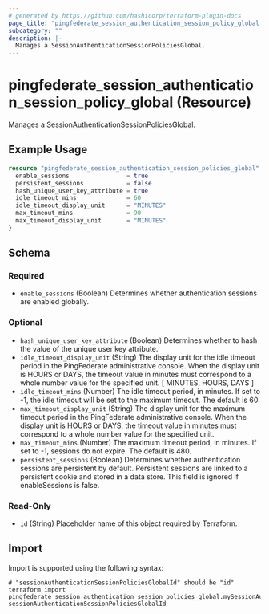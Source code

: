 ```yaml
---
# generated by https://github.com/hashicorp/terraform-plugin-docs
page_title: "pingfederate_session_authentication_session_policy_global Resource - terraform-provider-pingfederate"
subcategory: ""
description: |-
  Manages a SessionAuthenticationSessionPoliciesGlobal.
---
```


# pingfederate_session_authentication_session_policy_global (Resource)

Manages a SessionAuthenticationSessionPoliciesGlobal.

## Example Usage

```terraform
resource "pingfederate_session_authentication_session_policies_global" "sessionAuthenticationSessionPoliciesGlobalExample" {
  enable_sessions                = true
  persistent_sessions            = false
  hash_unique_user_key_attribute = true
  idle_timeout_mins              = 60
  idle_timeout_display_unit      = "MINUTES"
  max_timeout_mins               = 90
  max_timeout_display_unit       = "MINUTES"
}
```

<!-- schema generated by tfplugindocs -->
## Schema

### Required

- `enable_sessions` (Boolean) Determines whether authentication sessions are enabled globally.

### Optional

- `hash_unique_user_key_attribute` (Boolean) Determines whether to hash the value of the unique user key attribute.
- `idle_timeout_display_unit` (String) The display unit for the idle timeout period in the PingFederate administrative console. When the display unit is HOURS or DAYS, the timeout value in minutes must correspond to a whole number value for the specified unit. [ MINUTES, HOURS, DAYS ]
- `idle_timeout_mins` (Number) The idle timeout period, in minutes. If set to -1, the idle timeout will be set to the maximum timeout. The default is 60.
- `max_timeout_display_unit` (String) The display unit for the maximum timeout period in the PingFederate administrative console. When the display unit is HOURS or DAYS, the timeout value in minutes must correspond to a whole number value for the specified unit.
- `max_timeout_mins` (Number) The maximum timeout period, in minutes. If set to -1, sessions do not expire. The default is 480.
- `persistent_sessions` (Boolean) Determines whether authentication sessions are persistent by default. Persistent sessions are linked to a persistent cookie and stored in a data store. This field is ignored if enableSessions is false.

### Read-Only

- `id` (String) Placeholder name of this object required by Terraform.

## Import

Import is supported using the following syntax:

```shell
# "sessionAuthenticationSessionPoliciesGlobalId" should be "id"
terraform import pingfederate_session_authentication_session_policies_global.mySessionAuthenticationSessionPoliciesGlobal sessionAuthenticationSessionPoliciesGlobalId
```
